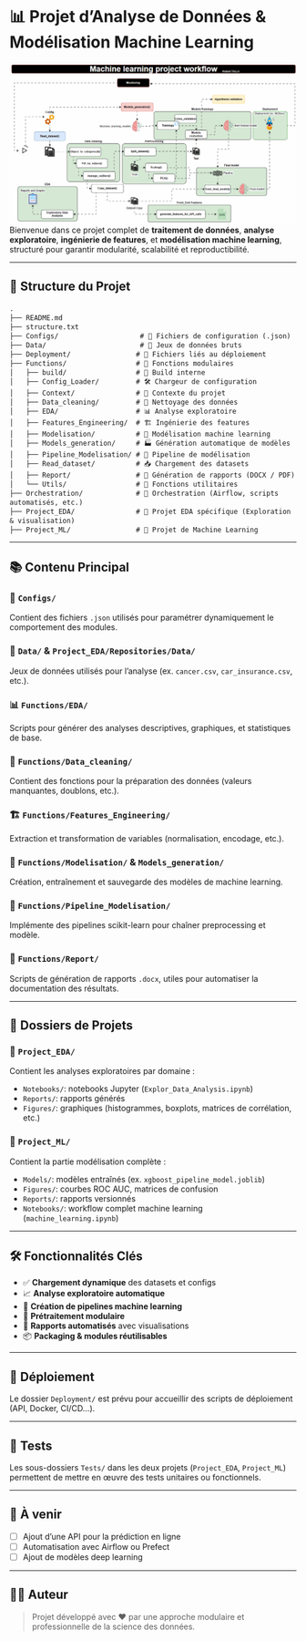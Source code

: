 
# 📊 Projet d’Analyse de Données & Modélisation Machine Learning
![ML_workflow.gif](Docs/ML_workflow.gif)
Bienvenue dans ce projet complet de **traitement de données**, **analyse exploratoire**, **ingénierie de features**, et **modélisation machine learning**, structuré pour garantir modularité, scalabilité et reproductibilité.


---

## 📁 Structure du Projet

```
.
├── README.md
├── structure.txt
├── Configs/                    # 🔧 Fichiers de configuration (.json)
├── Data/                       # 📂 Jeux de données bruts
├── Deployment/                # 🚀 Fichiers liés au déploiement
├── Functions/                 # 🧠 Fonctions modulaires
│   ├── build/                 # 🔨 Build interne
│   ├── Config_Loader/         # 🛠️ Chargeur de configuration
│   ├── Context/               # 🧾 Contexte du projet
│   ├── Data_cleaning/         # 🧹 Nettoyage des données
│   ├── EDA/                   # 📊 Analyse exploratoire
│   ├── Features_Engineering/  # 🏗️ Ingénierie des features
│   ├── Modelisation/          # 🤖 Modélisation machine learning
│   ├── Models_generation/     # 🏭 Génération automatique de modèles
│   ├── Pipeline_Modelisation/ # 🔁 Pipeline de modélisation
│   ├── Read_dataset/          # 📥 Chargement des datasets
│   ├── Report/                # 📝 Génération de rapports (DOCX / PDF)
│   └── Utils/                 # 🧰 Fonctions utilitaires
├── Orchestration/             # 📡 Orchestration (Airflow, scripts automatisés, etc.)
├── Project_EDA/               # 🔬 Projet EDA spécifique (Exploration & visualisation)
├── Project_ML/                # 🤖 Projet de Machine Learning
```

---

## 📚 Contenu Principal

### 🔧 `Configs/`
Contient des fichiers `.json` utilisés pour paramétrer dynamiquement le comportement des modules.

### 📂 `Data/` & `Project_EDA/Repositories/Data/`
Jeux de données utilisés pour l’analyse (ex. `cancer.csv`, `car_insurance.csv`, etc.).

### 📊 `Functions/EDA/`
Scripts pour générer des analyses descriptives, graphiques, et statistiques de base.

### 🧹 `Functions/Data_cleaning/`
Contient des fonctions pour la préparation des données (valeurs manquantes, doublons, etc.).

### 🏗️ `Functions/Features_Engineering/`
Extraction et transformation de variables (normalisation, encodage, etc.).

### 🤖 `Functions/Modelisation/` & `Models_generation/`
Création, entraînement et sauvegarde des modèles de machine learning.

### 🔁 `Functions/Pipeline_Modelisation/`
Implémente des pipelines scikit-learn pour chaîner preprocessing et modèle.

### 📑 `Functions/Report/`
Scripts de génération de rapports `.docx`, utiles pour automatiser la documentation des résultats.

---

## 🧪 Dossiers de Projets

### 🔬 `Project_EDA/`
Contient les analyses exploratoires par domaine :
- `Notebooks/`: notebooks Jupyter (`Explor_Data_Analysis.ipynb`)
- `Reports/`: rapports générés
- `Figures/`: graphiques (histogrammes, boxplots, matrices de corrélation, etc.)

### 🤖 `Project_ML/`
Contient la partie modélisation complète :
- `Models/`: modèles entraînés (ex. `xgboost_pipeline_model.joblib`)
- `Figures/`: courbes ROC AUC, matrices de confusion
- `Reports/`: rapports versionnés
- `Notebooks/`: workflow complet machine learning (`machine_learning.ipynb`)

---

## 🛠️ Fonctionnalités Clés

- ✅ **Chargement dynamique** des datasets et configs
- 📈 **Analyse exploratoire automatique**
- 🧠 **Création de pipelines machine learning**
- 🧹 **Prétraitement modulaire**
- 📝 **Rapports automatisés** avec visualisations
- 📦 **Packaging & modules réutilisables**

---

## 🚀 Déploiement

Le dossier `Deployment/` est prévu pour accueillir des scripts de déploiement (API, Docker, CI/CD…).

---

## 🧪 Tests

Les sous-dossiers `Tests/` dans les deux projets (`Project_EDA`, `Project_ML`) permettent de mettre en œuvre des tests unitaires ou fonctionnels.

---

## 📄 À venir

- [ ] Ajout d’une API pour la prédiction en ligne
- [ ] Automatisation avec Airflow ou Prefect
- [ ] Ajout de modèles deep learning

---

## 👨‍💻 Auteur

> Projet développé avec ❤️ par une approche modulaire et professionnelle de la science des données.
